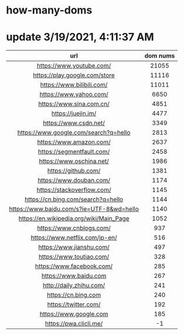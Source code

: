 # how-many-doms

# update 3/19/2021, 4:11:37 AM

url | dom nums
:-: | :-:
https://www.youtube.com/ | 21055
https://play.google.com/store | 11116
https://www.bilibili.com/ | 11011
https://www.yahoo.com/ | 6650
https://www.sina.com.cn/ | 4851
https://juejin.im/ | 4477
https://www.csdn.net/ | 3349
https://www.google.com/search?q=hello | 2813
https://www.amazon.com/ | 2637
https://segmentfault.com/ | 2458
https://www.oschina.net/ | 1986
https://github.com/ | 1381
https://www.douban.com/ | 1174
https://stackoverflow.com/ | 1145
https://cn.bing.com/search?q=hello | 1144
https://www.baidu.com/s?ie=UTF-8&wd=hello | 1140
https://en.wikipedia.org/wiki/Main_Page | 1052
https://www.cnblogs.com/ | 937
https://www.netflix.com/jp-en/ | 516
https://www.jianshu.com/ | 497
https://www.toutiao.com/ | 328
https://www.facebook.com/ | 285
https://www.baidu.com | 267
http://daily.zhihu.com/ | 241
https://cn.bing.com | 240
https://twitter.com/ | 192
https://www.google.com | 185
https://pwa.clicli.me/ | -1
